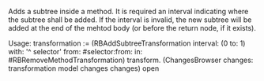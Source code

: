 Adds a subtree inside a method. It is required an interval indicating where the subtree shall be added. If the interval is invalid, the new subtree will be added at the end of the mehtod body (or before the return node, if it exists).

Usage:
transformation := (RBAddSubtreeTransformation
		interval: (0 to: 1)
		with: '^ selector'
		from: #selector:from:
		in: #RBRemoveMethodTransformation)
		transform. 
(ChangesBrowser changes: transformation model changes changes) open